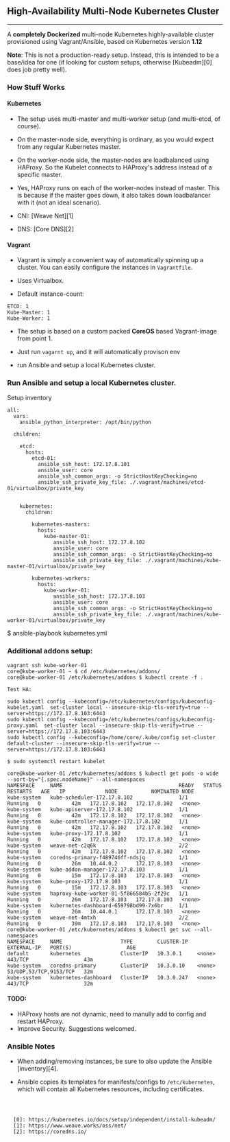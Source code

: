 ## High-Availability Multi-Node Kubernetes Cluster
---

A **completely Dockerized** multi-node Kubernetes highly-available cluster provisioned using Vagrant/Ansible, based on Kubernetes version **1.12** 

**Note**: This is not a production-ready setup. Instead, this is intended to be a base/idea for one (if looking for custom setups, otherwise [Kubeadm][0] does job pretty well).

### How Stuff Works

#### Kubernetes

* The setup uses multi-master and multi-worker setup (and multi-etcd, of course).

* On the master-node side, everything is ordinary, as you would expect from any regular Kubernetes master.

* On the worker-node side, the master-nodes are loadbalanced using HAProxy. So the Kubelet connects to HAProxy's address instead of a specific master.

* Yes, HAProxy runs on each of the worker-nodes instead of master. This is because if the master goes down, it also takes down loadbalancer with it (not an ideal scenario).

* CNI: [Weave Net][1]

* DNS: [Core DNS][2]

#### Vagrant

* Vagrant is simply a convenient way of automatically spinning up a cluster. You can easily configure the instances in `Vagrantfile`.

* Uses Virtualbox.

* Default instance-count:
```
ETCD: 1
Kube-Master: 1
Kube-Worker: 1
```

* The setup is based on a custom packed **CoreOS** based Vagrant-image from point 1.

* Just run `vagarnt up`, and it will automatically provison env

* run Ansible and setup a local Kubernetes cluster.

### Run Ansible and setup a local Kubernetes cluster.

Setup inventory
```
all:
  vars:
    ansible_python_interpreter: /opt/bin/python

  children:

    etcd:
      hosts:
        etcd-01:
          ansible_ssh_host: 172.17.8.101
          ansible_user: core
          ansible_ssh_common_args: -o StrictHostKeyChecking=no
          ansible_ssh_private_key_file: ./.vagrant/machines/etcd-01/virtualbox/private_key


    kubernetes:
      children:

        kubernetes-masters:
          hosts:
            kube-master-01:
               ansible_ssh_host: 172.17.8.102
               ansible_user: core
               ansible_ssh_common_args: -o StrictHostKeyChecking=no
               ansible_ssh_private_key_file: ./.vagrant/machines/kube-master-01/virtualbox/private_key

        kubernetes-workers:
          hosts:
            kube-worker-01:
               ansible_ssh_host: 172.17.8.103
               ansible_user: core
               ansible_ssh_common_args: -o StrictHostKeyChecking=no
               ansible_ssh_private_key_file: ./.vagrant/machines/kube-worker-01/virtualbox/private_key
```
$ ansible-playbook  kubernetes.yml

### Additional addons setup:

```
vagrant ssh kube-worker-01
core@kube-worker-01 ~ $ cd /etc/kubernetes/addons/
core@kube-worker-01 /etc/kubernetes/addons $ kubectl create -f .

Test HA:

sudo kubectl config --kubeconfig=/etc/kubernetes/configs/kubeconfig-kubelet.yaml  set-cluster local --insecure-skip-tls-verify=true --server=https://172.17.8.103:6443
sudo kubectl config --kubeconfig=/etc/kubernetes/configs/kubeconfig-proxy.yaml  set-cluster local --insecure-skip-tls-verify=true --server=https://172.17.8.103:6443
sudo kubectl config --kubeconfig=/home/core/.kube/config set-cluster default-cluster --insecure-skip-tls-verify=true --server=https://172.17.8.103:6443

$ sudo systemctl restart kubelet

core@kube-worker-01 /etc/kubernetes/addons $ kubectl get pods -o wide --sort-by="{.spec.nodeName}" --all-namespaces
NAMESPACE     NAME                                      READY   STATUS    RESTARTS   AGE   IP             NODE           NOMINATED NODE
kube-system   kube-scheduler-172.17.8.102               1/1     Running   0          42m   172.17.8.102   172.17.8.102   <none>
kube-system   kube-apiserver-172.17.8.102               1/1     Running   0          42m   172.17.8.102   172.17.8.102   <none>
kube-system   kube-controller-manager-172.17.8.102      1/1     Running   0          42m   172.17.8.102   172.17.8.102   <none>
kube-system   kube-proxy-172.17.8.102                   1/1     Running   0          42m   172.17.8.102   172.17.8.102   <none>
kube-system   weave-net-c2q6k                           2/2     Running   0          42m   172.17.8.102   172.17.8.102   <none>
kube-system   coredns-primary-f489746ff-ndsjq           1/1     Running   0          26m   10.44.0.2      172.17.8.103   <none>
kube-system   kube-addon-manager-172.17.8.103           1/1     Running   0          15m   172.17.8.103   172.17.8.103   <none>
kube-system   kube-proxy-172.17.8.103                   1/1     Running   0          15m   172.17.8.103   172.17.8.103   <none>
kube-system   haproxy-kube-worker-01-5f866584b5-2f29c   1/1     Running   0          26m   172.17.8.103   172.17.8.103   <none>
kube-system   kubernetes-dashboard-659798bd99-7x6br     1/1     Running   0          26m   10.44.0.1      172.17.8.103   <none>
kube-system   weave-net-4mtxh                           2/2     Running   0          39m   172.17.8.103   172.17.8.103   <none>
core@kube-worker-01 /etc/kubernetes/addons $ kubectl get svc --all-namespaces
NAMESPACE     NAME                   TYPE        CLUSTER-IP   EXTERNAL-IP   PORT(S)                  AGE
default       kubernetes             ClusterIP   10.3.0.1     <none>        443/TCP                  43m
kube-system   coredns-primary        ClusterIP   10.3.0.10    <none>        53/UDP,53/TCP,9153/TCP   32m
kube-system   kubernetes-dashboard   ClusterIP   10.3.0.247   <none>        443/TCP                  32m

```

#### TODO:

* HAProxy hosts are not dynamic, need to manully add to config and restart HAProxy.
* Improve Security.
Suggestions welcomed.

### Ansible Notes

* When adding/removing instances, be sure to also update the Ansible [inventory][4].

* Ansible copies its templates for manifests/configs to `/etc/kubernetes`, which will contain all Kubernetes resources, including certificates.



```



  [0]: https://kubernetes.io/docs/setup/independent/install-kubeadm/
  [1]: https://www.weave.works/oss/net/
  [2]: https://coredns.io/

